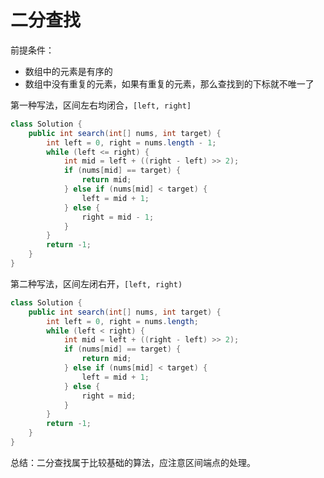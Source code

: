 # 二分查找

前提条件：

-   数组中的元素是有序的
-   数组中没有重复的元素，如果有重复的元素，那么查找到的下标就不唯一了

第一种写法，区间左右均闭合，`[left, right]`

```java
class Solution {
    public int search(int[] nums, int target) {
        int left = 0, right = nums.length - 1;
        while (left <= right) {
            int mid = left + ((right - left) >> 2);
            if (nums[mid] == target) {
                return mid;
            } else if (nums[mid] < target) {
                left = mid + 1;
            } else {
                right = mid - 1;
            }
        }
        return -1;
    }
}
```

第二种写法，区间左闭右开，`[left, right)`

```java
class Solution {
    public int search(int[] nums, int target) {
        int left = 0, right = nums.length;
        while (left < right) {
            int mid = left + ((right - left) >> 2);
            if (nums[mid] == target) {
                return mid;
            } else if (nums[mid] < target) {
                left = mid + 1;
            } else {
                right = mid;
            }
        }
        return -1;
    }
}

```

总结：二分查找属于比较基础的算法，应注意区间端点的处理。
